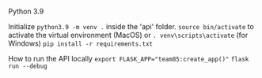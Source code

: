 Python 3.9 

Initialize
`python3.9 -m venv .` inside the 'api' folder.
`source bin/activate` to activate the virtual environment (MacOS) or `. venv\scripts\activate` (for Windows)
`pip install -r requirements.txt`

How to run the API locally
`export FLASK_APP="team85:create_app()"`
`flask run --debug`
